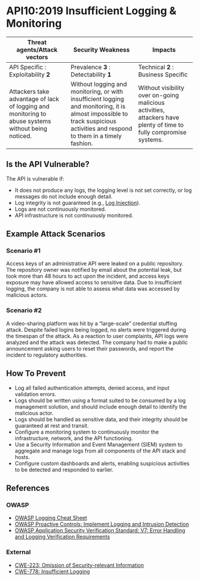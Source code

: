 API10:2019 Insufficient Logging & Monitoring
============================================

| Threat agents/Attack vectors | Security Weakness | Impacts |
| - | - | - |
| API Specific : Exploitability **2** | Prevalence **3** : Detectability **1** | Technical **2** : Business Specific |
| Attackers take advantage of lack of logging and monitoring to abuse systems without being noticed. | Without logging and monitoring, or with insufficient logging and monitoring, it is almost impossible to track suspicious activities and respond to them in a timely fashion. | Without visibility over on-going malicious activities, attackers have plenty of time to fully compromise systems. |

## Is the API Vulnerable?

The API is vulnerable if:

* It does not produce any logs, the logging level is not set correctly, or log
  messages do not include enough detail.
* Log integrity is not guaranteed (e.g., [Log Injection][1]).
* Logs are not continuously monitored.
* API infrastructure is not continuously monitored.

## Example Attack Scenarios

### Scenario #1

Access keys of an administrative API were leaked on a public repository. The
repository owner was notified by email about the potential leak, but took more
than 48 hours to act upon the incident, and access keys exposure may have
allowed access to sensitive data. Due to insufficient logging, the company is
not able to assess what data was accessed by malicious actors.

### Scenario #2

A video-sharing platform was hit by a “large-scale” credential stuffing attack.
Despite failed logins being logged, no alerts were triggered during the timespan
of the attack. As a reaction to user complaints, API logs were analyzed and the
attack was detected. The company had to make a public announcement asking users
to reset their passwords, and report the incident to regulatory authorities.

## How To Prevent

* Log all failed authentication attempts, denied access, and input validation
  errors.
* Logs should be written using a format suited to be consumed by a log
  management solution, and should include enough detail to identify the
  malicious actor.
* Logs should be handled as sensitive data, and their integrity should be
  guaranteed at rest and transit.
* Configure a monitoring system to continuously monitor the infrastructure,
  network, and the API functioning.
* Use a Security Information and Event Management (SIEM) system to aggregate and
  manage logs from all components of the API stack and hosts.
* Configure custom dashboards and alerts, enabling suspicious activities to be
  detected and responded to earlier.

## References

### OWASP

* [OWASP Logging Cheat Sheet][2]
* [OWASP Proactive Controls: Implement Logging and Intrusion Detection][3]
* [OWASP Application Security Verification Standard: V7: Error Handling and
  Logging Verification Requirements][4]

### External

* [CWE-223: Omission of Security-relevant Information][5]
* [CWE-778: Insufficient Logging][6]

[1]: https://www.owasp.org/index.php/Log_Injection
[2]: https://www.owasp.org/index.php/Logging_Cheat_Sheet
[3]: https://www.owasp.org/index.php/OWASP_Proactive_Controls
[4]: https://github.com/OWASP/ASVS/blob/master/4.0/en/0x15-V7-Error-Logging.md
[5]: https://cwe.mitre.org/data/definitions/223.html
[6]: https://cwe.mitre.org/data/definitions/778.html

